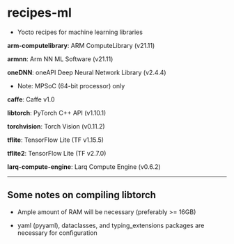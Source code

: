 # recipes-ml

- Yocto recipes for machine learning libraries

__arm-computelibrary__: ARM ComputeLibrary (v21.11)

__armnn__: Arm NN ML Software (v21.11)

__oneDNN__: oneAPI Deep Neural Network Library (v2.4.4)
  - Note: MPSoC (64-bit processor) only

__caffe__: Caffe v1.0

__libtorch__: PyTorch C++ API (v1.10.1)

__torchvision__: Torch Vision (v0.11.2)

__tflite__: TensorFlow Lite (TF v1.15.5)

__tflite2__: TensorFlow Lite (TF v2.7.0)

__larq-compute-engine__: Larq Compute Engine (v0.6.2)

***

## Some notes on compiling libtorch

- Ample amount of RAM will be necessary (preferably >= 16GB)

- yaml (pyyaml), dataclasses, and typing_extensions packages are necessary for configuration
